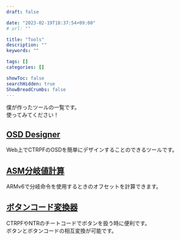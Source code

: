 ```yaml
---
draft: false

date: "2023-02-19T18:37:54+09:00"
# url: ""

title: "Tools"
description: ""
keywords: ""

tags: []
categories: []

showToc: false
searchHidden: true
ShowBreadCrumbs: false
---
```


僕が作ったツールの一覧です。  
使ってみてください！

## [OSD Designer](https://hidegonsan.github.io/tools/osd/)

Web上でCTRPFのOSDを簡単にデザインすることのできるツールです。  

## [ASM分岐値計算](https://hidegonsan.github.io/tools/asm/)

ARMv6で分岐命令を使用するときのオフセットを計算できます。  

## [ボタンコード変換器](https://hidegonsan.github.io/tools/button/)

CTRPFやNTRのチートコードでボタンを扱う時に便利です。  
ボタンとボタンコードの相互変換が可能です。  
